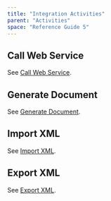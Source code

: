 ```yaml
---
title: "Integration Activities"
parent: "Activities"
space: "Reference Guide 5"
---
```



## Call Web Service

See [Call Web Service](Call+Web+Service).

## Generate Document

See [Generate Document](Generate+Document).

## Import XML

See [Import XML](Import+XML).

## Export XML

See [Export XML](Export+XML).
